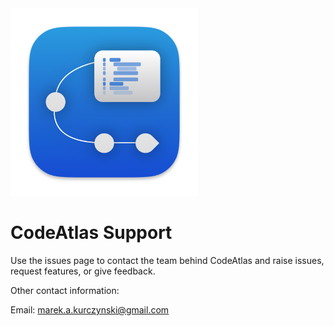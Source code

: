 <img src="AppIcon_512x512px.png" alt="App Icon" width="300" height="300">

# CodeAtlas Support

Use the issues page to contact the team behind CodeAtlas and raise issues, request features, or give feedback.

Other contact information:

Email: [marek.a.kurczynski@gmail.com](mailto:marek.a.kurczynski@gmail.com)

